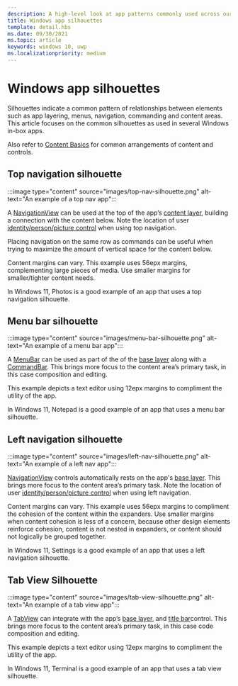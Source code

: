 ```yaml
---
description: A high-level look at app patterns commonly used across our in-box applications.
title: Windows app silhouettes
template: detail.hbs
ms.date: 09/30/2021
ms.topic: article
keywords: windows 10, uwp
ms.localizationpriority: medium
---
```


# Windows app silhouettes

Silhouettes indicate a common pattern of relationships between elements such as app layering, menus, navigation, commanding and content areas. This article focuses on the common silhouettes as used in several Windows in-box apps.

Also refer to [Content Basics](content-basics.md) for common arrangements of content and controls.

## Top navigation silhouette

:::image type="content" source="images/top-nav-silhouette.png" alt-text="An example of a top nav app":::

A [NavigationView](../controls/navigationview.md) can be used at the top of the app’s [content layer](../signature-experiences/layering.md), building a connection with the content below. Note the location of user [identity/person/picture control](../controls/person-picture.md) when using top navigation.

Placing navigation on the same row as commands can be useful when trying to maximize the amount of vertical space for the content below.

Content margins can vary. This example uses 56epx margins, complementing large pieces of media. Use smaller margins for smaller/tighter content needs.

In Windows 11, Photos is a good example of an app that uses a top navigation silhouette.

## Menu bar silhouette

:::image type="content" source="images/menu-bar-silhouette.png" alt-text="An example of a menu bar app":::

A [MenuBar](../controls/menus.md) can be used as part of the of the [base layer](../signature-experiences/layering.md) along with a [CommandBar](../controls/command-bar.md). This brings more focus to the content area’s primary task, in this case composition and editing.

This example depicts a text editor using 12epx margins to compliment the utility of the app.

In Windows 11, Notepad is a good example of an app that uses a menu bar silhouette.

## Left navigation silhouette

:::image type="content" source="images/left-nav-silhouette.png" alt-text="An example of a left nav app":::

[NavigationView](../controls/navigationview.md) controls automatically rests on the app's [base layer](../signature-experiences/layering.md). This brings more focus to the content area’s primary task. Note the location of user [identity/person/picture control](../controls/person-picture.md) when using left navigation.

Content margins can vary. This example uses 56epx margins to compliment the cohesion of the content within the expanders. Use smaller margins when content cohesion is less of a concern, because other design elements reinforce cohesion, content is not nested in expanders, or content should not logically be grouped together.

In Windows 11, Settings is a good example of an app that uses a left navigation silhouette.

## Tab View Silhouette

:::image type="content" source="images/tab-view-silhouette.png" alt-text="An example of a tab view app":::

A [TabView](../controls/tab-view.md) can integrate with the app’s [base layer](../signature-experiences/layering.md), and [title bar](/windows/apps/develop/title-bar)control. This brings more focus to the content area’s primary task, in this case code composition and editing.

This example depicts a text editor using 12epx margins to compliment the utility of the app.

In Windows 11, Terminal is a good example of an app that uses a tab view silhouette.